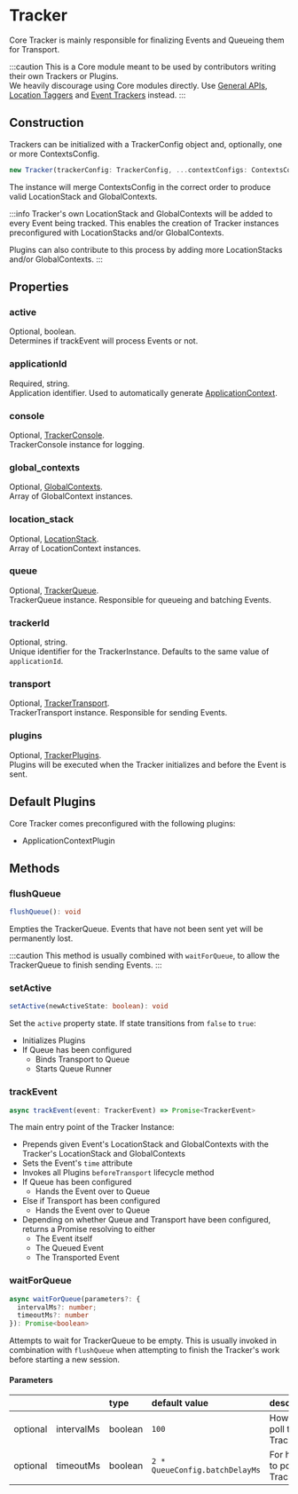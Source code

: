 # Tracker

Core Tracker is mainly responsible for finalizing Events and Queueing them for Transport. 

:::caution
This is a Core module meant to be used by contributors writing their own Trackers or Plugins.  
We heavily discourage using Core modules directly. Use [General APIs](/tracking/browser/api-reference/general/overview.md), [Location Taggers](/tracking/browser/api-reference/locationTaggers/overview.md) and [Event Trackers](/tracking/browser/api-reference/eventTrackers/overview.md) instead.
:::

## Construction
Trackers can be initialized with a TrackerConfig object and, optionally, one or more ContextsConfig.

```typescript
new Tracker(trackerConfig: TrackerConfig, ...contextConfigs: ContextsConfig[])
```

The instance will merge ContextsConfig in the correct order to produce valid LocationStack and GlobalContexts.

:::info 
Tracker's own LocationStack and GlobalContexts will be added to every Event being tracked. 
This enables the creation of Tracker instances preconfigured with LocationStacks and/or GlobalContexts.

Plugins can also contribute to this process by adding more LocationStacks and/or GlobalContexts. 
:::

## Properties

### active
Optional, boolean.    
Determines if trackEvent will process Events or not.

### applicationId
Required, string.   
Application identifier. Used to automatically generate [ApplicationContext](/taxonomy/reference/global-contexts/ApplicationContext.md).

### console
Optional, [TrackerConsole](/tracking/browser/api-reference/core/TrackerConsole.md).   
TrackerConsole instance for logging.

### global_contexts
Optional, [GlobalContexts](/tracking/browser/api-reference/core/GlobalContexts.md).   
Array of GlobalContext instances.

### location_stack
Optional, [LocationStack](/tracking/browser/api-reference/core/LocationStack.md).  
Array of LocationContext instances.

### queue
Optional, [TrackerQueue](/tracking/browser/api-reference/core/TrackerQueue.md).  
TrackerQueue instance. Responsible for queueing and batching Events.

### trackerId
Optional, string.  
Unique identifier for the TrackerInstance. Defaults to the same value of `applicationId`.

### transport
Optional, [TrackerTransport](/tracking/browser/api-reference/core/TrackerTransport.md).   
TrackerTransport instance. Responsible for sending Events.

### plugins
Optional, [TrackerPlugins](/tracking/browser/api-reference/core/TrackerPlugins.md).  
Plugins will be executed when the Tracker initializes and before the Event is sent.

## Default Plugins
Core Tracker comes preconfigured with the following plugins:
- ApplicationContextPlugin


## Methods

### flushQueue
```typescript
flushQueue(): void
```
Empties the TrackerQueue. Events that have not been sent yet will be permanently lost.

:::caution
This method is usually combined with `waitForQueue`, to allow the TrackerQueue to finish sending Events. 
:::

### setActive
```typescript
setActive(newActiveState: boolean): void
```

Set the `active` property state. If state transitions from `false` to `true`: 
- Initializes Plugins
- If Queue has been configured
  - Binds Transport to Queue
  - Starts Queue Runner

### trackEvent
```typescript
async trackEvent(event: TrackerEvent) => Promise<TrackerEvent>
```
The main entry point of the Tracker Instance:
- Prepends given Event's LocationStack and GlobalContexts with the Tracker's LocationStack and GlobalContexts
- Sets the Event's `time` attribute
- Invokes all Plugins `beforeTransport` lifecycle method
- If Queue has been configured
  - Hands the Event over to Queue 
- Else if Transport has been configured
  - Hands the Event over to Queue
- Depending on whether Queue and Transport have been configured, returns a Promise resolving to either 
  - The Event itself
  - The Queued Event
  - The Transported Event

### waitForQueue
```typescript
async waitForQueue(parameters?: { 
  intervalMs?: number; 
  timeoutMs?: number 
}): Promise<boolean>
```
Attempts to wait for TrackerQueue to be empty. This is usually invoked in combination with `flushQueue` when
attempting to finish the Tracker's work before starting a new session.

#### Parameters
|          |            | type    | default value                  | description
| :-:      | :--        | :--     | :--                            | :--
| optional | intervalMs | boolean | `100`                          | How often to poll the TrackerQueue
| optional | timeoutMs  | boolean | `2 * QueueConfig.batchDelayMs` | For how long to poll the TrackerQueue


